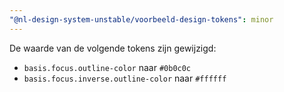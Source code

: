 ```yaml
---
"@nl-design-system-unstable/voorbeeld-design-tokens": minor
---
```


De waarde van de volgende tokens zijn gewijzigd:

- `basis.focus.outline-color` naar `#0b0c0c`
- `basis.focus.inverse.outline-color` naar `#ffffff`
